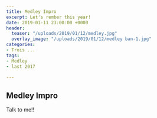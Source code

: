 ```yaml
---
title: Medley Impro
excerpt: Let's rember this year!
date: 2019-01-11 23:00:00 +0000
header:
  teaser: "/uploads/2019/01/12/medley.jpg"
  overlay_image: "/uploads/2019/01/12/medley ban-1.jpg"
categories:
- Trois ...
tags:
- Medley
- last 2017

---
```

## Medley Impro
 Talk to me!!